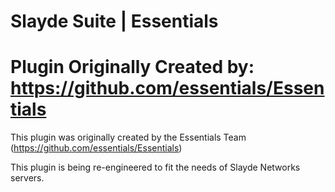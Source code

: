 Slayde Suite | Essentials
==========================
Plugin Originally Created by: https://github.com/essentials/Essentials
==========================

This plugin was originally created by the Essentials Team (https://github.com/essentials/Essentials)

This plugin is being re-engineered to fit the needs of Slayde Networks servers.
